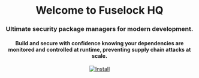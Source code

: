 <div align="center">
  <div align="center">
  <h1>Welcome to Fuselock HQ</h1>
  <h3>Ultimate security package managers for modern development.</h3>
  <h4>Build and secure with confidence knowing your dependencies are monitored and controlled at runtime, preventing supply chain attacks at scale.</h4>
    
  [![Install](https://img.shields.io/badge/npm-install-red)](https://www.npmjs.com/package/fuselock)
  
</div>
